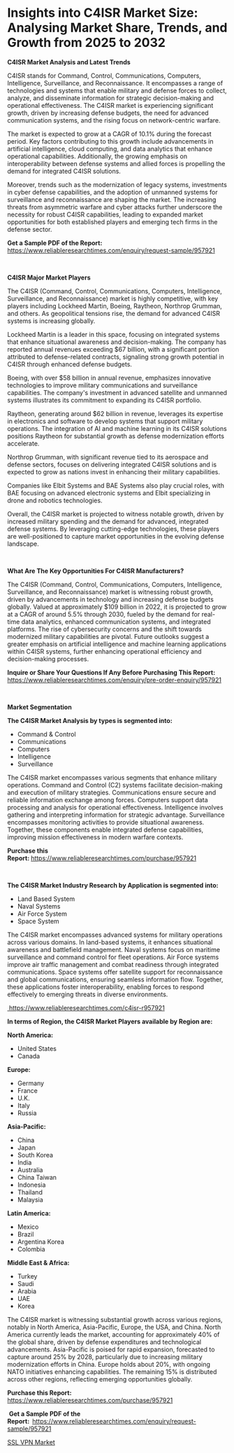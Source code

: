 <p><h1>Insights into C4ISR Market Size: Analysing Market Share, Trends, and Growth from 2025 to 2032</h1></p><p><strong>C4ISR Market Analysis and Latest Trends</strong></p>
<p><p>C4ISR stands for Command, Control, Communications, Computers, Intelligence, Surveillance, and Reconnaissance. It encompasses a range of technologies and systems that enable military and defense forces to collect, analyze, and disseminate information for strategic decision-making and operational effectiveness. The C4ISR market is experiencing significant growth, driven by increasing defense budgets, the need for advanced communication systems, and the rising focus on network-centric warfare.</p><p>The market is expected to grow at a CAGR of 10.1% during the forecast period. Key factors contributing to this growth include advancements in artificial intelligence, cloud computing, and data analytics that enhance operational capabilities. Additionally, the growing emphasis on interoperability between defense systems and allied forces is propelling the demand for integrated C4ISR solutions.</p><p>Moreover, trends such as the modernization of legacy systems, investments in cyber defense capabilities, and the adoption of unmanned systems for surveillance and reconnaissance are shaping the market. The increasing threats from asymmetric warfare and cyber attacks further underscore the necessity for robust C4ISR capabilities, leading to expanded market opportunities for both established players and emerging tech firms in the defense sector.</p></p>
<p><strong>Get a Sample PDF of the Report:&nbsp;</strong> <a href="https://www.reliableresearchtimes.com/enquiry/request-sample/957921?utm_campaign=2186&utm_medium=2&utm_source=Github&utm_content=ia&utm_term=08042025&utm_id=c4isr">https://www.reliableresearchtimes.com/enquiry/request-sample/957921</a></p>
<p>&nbsp;</p>
<p><strong>C4ISR Major Market Players</strong></p>
<p><p>The C4ISR (Command, Control, Communications, Computers, Intelligence, Surveillance, and Reconnaissance) market is highly competitive, with key players including Lockheed Martin, Boeing, Raytheon, Northrop Grumman, and others. As geopolitical tensions rise, the demand for advanced C4ISR systems is increasing globally.</p><p>Lockheed Martin is a leader in this space, focusing on integrated systems that enhance situational awareness and decision-making. The company has reported annual revenues exceeding $67 billion, with a significant portion attributed to defense-related contracts, signaling strong growth potential in C4ISR through enhanced defense budgets.</p><p>Boeing, with over $58 billion in annual revenue, emphasizes innovative technologies to improve military communications and surveillance capabilities. The company's investment in advanced satellite and unmanned systems illustrates its commitment to expanding its C4ISR portfolio.</p><p>Raytheon, generating around $62 billion in revenue, leverages its expertise in electronics and software to develop systems that support military operations. The integration of AI and machine learning in its C4ISR solutions positions Raytheon for substantial growth as defense modernization efforts accelerate.</p><p>Northrop Grumman, with significant revenue tied to its aerospace and defense sectors, focuses on delivering integrated C4ISR solutions and is expected to grow as nations invest in enhancing their military capabilities.</p><p>Companies like Elbit Systems and BAE Systems also play crucial roles, with BAE focusing on advanced electronic systems and Elbit specializing in drone and robotics technologies.</p><p>Overall, the C4ISR market is projected to witness notable growth, driven by increased military spending and the demand for advanced, integrated defense systems. By leveraging cutting-edge technologies, these players are well-positioned to capture market opportunities in the evolving defense landscape.</p></p>
<p>&nbsp;</p>
<p><strong>What Are The Key Opportunities For C4ISR Manufacturers?</strong></p>
<p><p>The C4ISR (Command, Control, Communications, Computers, Intelligence, Surveillance, and Reconnaissance) market is witnessing robust growth, driven by advancements in technology and increasing defense budgets globally. Valued at approximately $109 billion in 2022, it is projected to grow at a CAGR of around 5.5% through 2030, fueled by the demand for real-time data analytics, enhanced communication systems, and integrated platforms. The rise of cybersecurity concerns and the shift towards modernized military capabilities are pivotal. Future outlooks suggest a greater emphasis on artificial intelligence and machine learning applications within C4ISR systems, further enhancing operational efficiency and decision-making processes.</p></p>
<p><strong>Inquire or Share Your Questions If Any Before Purchasing This Report:</strong> <a href="https://www.reliableresearchtimes.com/enquiry/pre-order-enquiry/957921?utm_campaign=2186&utm_medium=2&utm_source=Github&utm_content=ia&utm_term=08042025&utm_id=c4isr">https://www.reliableresearchtimes.com/enquiry/pre-order-enquiry/957921</a></p>
<p>&nbsp;</p>
<p><strong>Market Segmentation</strong></p>
<p><strong>The C4ISR Market Analysis by types is segmented into:</strong></p>
<p><ul><li>Command & Control</li><li>Communications</li><li>Computers</li><li>Intelligence</li><li>Surveillance</li></ul></p>
<p><p>The C4ISR market encompasses various segments that enhance military operations. Command and Control (C2) systems facilitate decision-making and execution of military strategies. Communications ensure secure and reliable information exchange among forces. Computers support data processing and analysis for operational effectiveness. Intelligence involves gathering and interpreting information for strategic advantage. Surveillance encompasses monitoring activities to provide situational awareness. Together, these components enable integrated defense capabilities, improving mission effectiveness in modern warfare contexts.</p></p>
<p><strong>Purchase this Report:&nbsp;</strong><a href="https://www.reliableresearchtimes.com/purchase/957921?utm_campaign=2186&utm_medium=2&utm_source=Github&utm_content=ia&utm_term=08042025&utm_id=c4isr">https://www.reliableresearchtimes.com/purchase/957921</a></p>
<p>&nbsp;</p>
<p><strong>The C4ISR Market Industry Research by Application is segmented into:</strong></p>
<p><ul><li>Land Based System</li><li>Naval Systems</li><li>Air Force System</li><li>Space System</li></ul></p>
<p><p>The C4ISR market encompasses advanced systems for military operations across various domains. In land-based systems, it enhances situational awareness and battlefield management. Naval systems focus on maritime surveillance and command control for fleet operations. Air Force systems improve air traffic management and combat readiness through integrated communications. Space systems offer satellite support for reconnaissance and global communications, ensuring seamless information flow. Together, these applications foster interoperability, enabling forces to respond effectively to emerging threats in diverse environments.</p></p>
<p><a href="https://www.reliableresearchtimes.com/c4isr-r957921?utm_campaign=2186&utm_medium=2&utm_source=Github&utm_content=ia&utm_term=08042025&utm_id=c4isr">&nbsp;https://www.reliableresearchtimes.com/c4isr-r957921</a></p>
<p><strong>In terms of Region, the C4ISR Market Players available by Region are:</strong></p>
<p>
    <p> <strong> North America: </strong>
        <ul>
            <li>United States</li>
            <li>Canada</li>
        </ul>
        </p> 
    <p> <strong> Europe: </strong>
        <ul>
            <li>Germany</li>
            <li>France</li>
            <li>U.K.</li>
            <li>Italy</li>
            <li>Russia</li>
        </ul>
        </p> 
    <p> <strong> Asia-Pacific: </strong>
        <ul>
            <li>China</li>
            <li>Japan</li>
            <li>South Korea</li>
            <li>India</li>
            <li>Australia</li>
            <li>China Taiwan</li>
            <li>Indonesia</li>
            <li>Thailand</li>
            <li>Malaysia</li>
        </ul>
        </p> 
    <p> <strong> Latin America: </strong>
        <ul>
            <li>Mexico</li>
            <li>Brazil</li>
            <li>Argentina Korea</li>
            <li>Colombia</li>
        </ul>
        </p> 
    <p> <strong> Middle East & Africa: </strong>
        <ul>
            <li>Turkey</li>
            <li>Saudi</li>
            <li>Arabia</li>
            <li>UAE</li>
            <li>Korea</li>
        </ul>
    </p>
    </p>
<p><p>The C4ISR market is witnessing substantial growth across various regions, notably in North America, Asia-Pacific, Europe, the USA, and China. North America currently leads the market, accounting for approximately 40% of the global share, driven by defense expenditures and technological advancements. Asia-Pacific is poised for rapid expansion, forecasted to capture around 25% by 2028, particularly due to increasing military modernization efforts in China. Europe holds about 20%, with ongoing NATO initiatives enhancing capabilities. The remaining 15% is distributed across other regions, reflecting emerging opportunities globally.</p></p>
<p><strong>Purchase this Report: </strong><a href="https://www.reliableresearchtimes.com/purchase/957921?utm_campaign=2186&utm_medium=2&utm_source=Github&utm_content=ia&utm_term=08042025&utm_id=c4isr">https://www.reliableresearchtimes.com/purchase/957921</a></p>
<p>&nbsp;<strong>Get a Sample PDF of the Report:&nbsp;&nbsp;</strong><a href="https://www.reliableresearchtimes.com/enquiry/request-sample/957921?utm_campaign=2186&utm_medium=2&utm_source=Github&utm_content=ia&utm_term=08042025&utm_id=c4isr">https://www.reliableresearchtimes.com/enquiry/request-sample/957921</a></p>
<p><strong></strong></p>
<p><p><a href="https://github.com/nathandecarvalho/Market-Research-Report-List-6/blob/main/ssl-vpn-market.md?utm_campaign=2186&utm_medium=2&utm_source=Github&utm_content=ia&utm_term=08042025&utm_id=c4isr">SSL VPN Market</a></p></p>